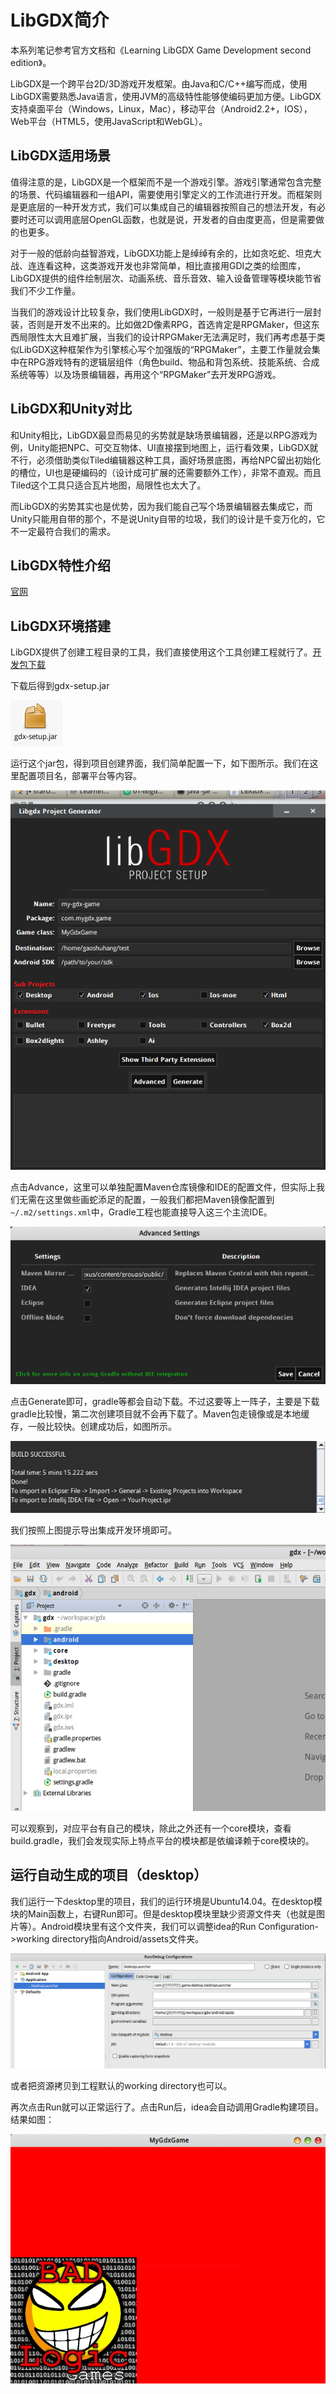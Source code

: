 # LibGDX简介

本系列笔记参考官方文档和《Learning LibGDX Game Development second edition》。

LibGDX是一个跨平台2D/3D游戏开发框架。由Java和C/C++编写而成，使用LibGDX需要熟悉Java语言，使用JVM的高级特性能够使编码更加方便。LibGDX支持桌面平台（Windows，Linux，Mac），移动平台（Android2.2+，IOS），Web平台（HTML5，使用JavaScript和WebGL）。

## LibGDX适用场景

值得注意的是，LibGDX是一个框架而不是一个游戏引擎。游戏引擎通常包含完整的场景、代码编辑器和一组API，需要使用引擎定义的工作流进行开发。而框架则是更底层的一种开发方式，我们可以集成自己的编辑器按照自己的想法开发，有必要时还可以调用底层OpenGL函数，也就是说，开发者的自由度更高，但是需要做的也更多。

对于一般的低龄向益智游戏，LibGDX功能上是绰绰有余的，比如贪吃蛇、坦克大战、连连看这种，这类游戏开发也非常简单，相比直接用GDI之类的绘图库，LibGDX提供的组件绘制层次、动画系统、音乐音效、输入设备管理等模块能节省我们不少工作量。

当我们的游戏设计比较复杂，我们使用LibGDX时，一般则是基于它再进行一层封装，否则是开发不出来的。比如做2D像素RPG，首选肯定是RPGMaker，但这东西局限性太大且难扩展，当我们的设计RPGMaker无法满足时，我们再考虑基于类似LibGDX这种框架作为引擎核心写个加强版的“RPGMaker”，主要工作量就会集中在RPG游戏特有的逻辑层组件（角色build、物品和背包系统、技能系统、合成系统等等）以及场景编辑器，再用这个“RPGMaker”去开发RPG游戏。

## LibGDX和Unity对比

和Unity相比，LibGDX最显而易见的劣势就是缺场景编辑器，还是以RPG游戏为例，Unity能把NPC、可交互物体、UI直接摆到地图上，运行看效果，LibGDX就不行，必须借助类似Tiled编辑器这种工具，画好场景底图，再给NPC留出初始化的槽位，UI也是硬编码的（设计成可扩展的还需要额外工作），非常不直观。而且Tiled这个工具只适合瓦片地图，局限性也太大了。

而LibGDX的劣势其实也是优势，因为我们能自己写个场景编辑器去集成它，而Unity只能用自带的那个，不是说Unity自带的垃圾，我们的设计是千变万化的，它不一定最符合我们的需求。

## LibGDX特性介绍

[官网](http://libgdx.badlogicgames.com/features.html)

## LibGDX环境搭建

LibGDX提供了创建工程目录的工具，我们直接使用这个工具创建工程就行了。[开发包下载](https://libgdx.badlogicgames.com/old-site/releases/)

下载后得到gdx-setup.jar

![](res/1.png)

运行这个jar包，得到项目创建界面，我们简单配置一下，如下图所示。我们在这里配置项目名，部署平台等内容。

![](res/2.png)

点击Advance，这里可以单独配置Maven仓库镜像和IDE的配置文件，但实际上我们无需在这里做些画蛇添足的配置，一般我们都把Maven镜像配置到`~/.m2/settings.xml`中，Gradle工程也能直接导入这三个主流IDE。

![](res/3.png)

点击Generate即可，gradle等都会自动下载。不过这要等上一阵子，主要是下载gradle比较慢，第二次创建项目就不会再下载了。Maven包走镜像或是本地缓存，一般比较快。创建成功后，如图所示。

![](res/4.png)

我们按照上图提示导出集成开发环境即可。

![](res/5.png)

可以观察到，对应平台有自己的模块，除此之外还有一个core模块，查看build.gradle，我们会发现实际上特点平台的模块都是依编译赖于core模块的。

## 运行自动生成的项目（desktop）

我们运行一下desktop里的项目，我们的运行环境是Ubuntu14.04。在desktop模块的Main函数上，右键Run即可。但是desktop模块里缺少资源文件夹（也就是图片等）。Android模块里有这个文件夹，我们可以调整idea的Run Configuration->working directory指向Android/assets文件夹。

![](res/6.png)

或者把资源拷贝到工程默认的working directory也可以。

再次点击Run就可以正常运行了。点击Run后，idea会自动调用Gradle构建项目。结果如图：

![](res/7.png)
